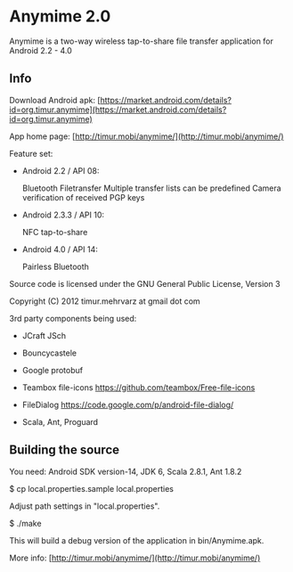 Anymime 2.0
===========

Anymime is a two-way wireless tap-to-share file transfer application for Android 2.2 - 4.0

Info
----

Download Android apk: [https://market.android.com/details?id=org.timur.anymime](https://market.android.com/details?id=org.timur.anymime)

App home page: [http://timur.mobi/anymime/](http://timur.mobi/anymime/)

Feature set:

- Android 2.2 / API 08:

  Bluetooth Filetransfer
  Multiple transfer lists can be predefined
  Camera verification of received PGP keys

- Android 2.3.3 / API 10:

  NFC tap-to-share

- Android 4.0 / API 14: 

  Pairless Bluetooth

Source code is licensed under the GNU General Public License, Version 3

Copyright (C) 2012 timur.mehrvarz at gmail dot com

3rd party components being used:

- JCraft JSch

- Bouncycastele

- Google protobuf

- Teambox file-icons
  https://github.com/teambox/Free-file-icons

- FileDialog
  https://code.google.com/p/android-file-dialog/

- Scala, Ant, Proguard

Building the source
-------------------

You need: Android SDK version-14, JDK 6, Scala 2.8.1, Ant 1.8.2

$ cp local.properties.sample local.properties

Adjust path settings in "local.properties".

$ ./make

This will build a debug version of the application in bin/Anymime.apk.

More info: [http://timur.mobi/anymime/](http://timur.mobi/anymime/)


